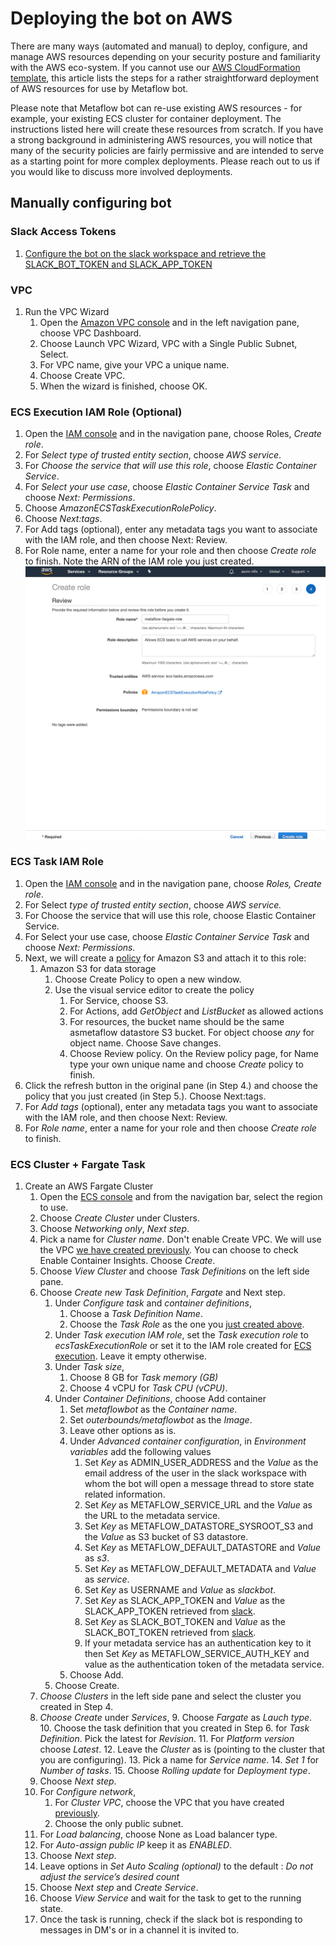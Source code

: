 # Deploying the bot on AWS

There are many ways (automated and manual) to deploy, configure, and manage AWS resources depending on your security posture and familiarity with the AWS eco-system. If you cannot use our [AWS CloudFormation template](../deployment/mfbot-cfn-template.yml), this article lists the steps for a rather straightforward deployment of AWS resources for use by Metaflow bot.

Please note that Metaflow bot can re-use existing AWS resources - for example, your existing ECS cluster for container deployment. The instructions listed here will create these resources from scratch. If you have a strong background in administering AWS resources, you will notice that many of the security policies are fairly permissive and are intended to serve as a starting point for more complex deployments. Please reach out to us if you would like to discuss more involved deployments.

## Manually configuring bot

### Slack Access Tokens

1. [Configure the bot on the slack workspace and retrieve the SLACK_BOT_TOKEN and SLACK_APP_TOKEN](./Setup.md#slack-setup)

### VPC 

1. Run the VPC Wizard
    1. Open the [Amazon VPC console](https://console.aws.amazon.com/vpc/) and in the left navigation pane, choose VPC Dashboard.
    2. Choose Launch VPC Wizard, VPC with a Single Public Subnet, Select.
    3. For VPC name, give your VPC a unique name.
    5. Choose Create VPC.
    6. When the wizard is finished, choose OK.

### ECS Execution IAM Role (Optional)

1. Open the [IAM console](https://console.aws.amazon.com/iam/)  and in the navigation pane, choose Roles, _Create role_.
2. For _Select type of trusted entity section_, choose _AWS service_.
3. For _Choose the service that will use this role_, choose _Elastic Container Service_.
4. For _Select your use case_, choose _Elastic Container Service Task_ and choose _Next: Permissions_.
5. Choose _AmazonECSTaskExecutionRolePolicy_.
5. Choose _Next:tags_.
6. For Add tags (optional), enter any metadata tags you want to associate with the IAM role, and  then choose Next: Review.
6. For Role name, enter a name for your role and then choose _Create role_ to finish. Note the ARN of the IAM role you just created.
![](./images/aws-iam-role-exec.png)

### ECS Task IAM Role

1. Open the [IAM console](https://console.aws.amazon.com/iam/) and in the navigation pane, choose _Roles, Create role_.
2. For Select _type of trusted entity section_, choose _AWS service._
3. For Choose the service that will use this role, choose Elastic Container Service.
4. For Select your use case, choose _Elastic Container Service Task_ and choose _Next: Permissions._
5. Next, we will create a [policy](https://console.aws.amazon.com/iamv2/home#/policies) for Amazon S3 and attach it to this role:
    1. Amazon S3 for data storage
        1. Choose Create Policy to open a new window.
        2. Use the visual service editor to create the policy
            1. For Service, choose S3.
            2. For Actions, add _GetObject_ and _ListBucket_ as allowed actions
            3. For resources, the bucket name should be the same asmetaflow datastore S3 bucket. For object choose _any_ for object name. Choose Save changes.
            4. Choose Review policy. On the Review policy page, for Name type your own unique name and choose _Create_ policy to finish.
6. Click the refresh button in the original pane (in Step 4.) and choose the policy that you just created (in Step 5.). Choose Next:tags.
7. For _Add tags_ (optional), enter any metadata tags you want to associate with the IAM role, and then choose Next: Review.
8. For _Role name_, enter a name for your role and then choose _Create role_ to finish. 

### ECS Cluster + Fargate Task

1. Create an AWS Fargate Cluster
    1. Open the [ECS console](https://console.aws.amazon.com/ecs) and from the navigation bar, select the region to use.
    2. Choose _Create Cluster_ under Clusters.
    3. Choose _Networking only_, _Next step_.
    4. Pick a name for _Cluster name_. Don't enable Create VPC. We will use the VPC [we have created previously](#vpc). You can choose to check Enable Container Insights. Choose _Create_.
    5. Choose _View Cluster_ and choose _Task Definitions_ on the left side pane.
    6. Choose _Create new Task Definition_, _Fargate_ and Next step.
        1. Under _Configure task_ and _container definitions_,
            1. Choose a _Task Definition Name_.
            2. Choose the _Task Role_ as the one you [just created above](#ecs-task-iam-role).
        2. Under _Task execution IAM role_, set the _Task execution role_ to _ecsTaskExecutionRole_ or set it to the IAM role created for [ECS execution](#ecs-execution-iam-role). Leave it empty otherwise.
        3. Under _Task size_,
            1. Choose 8 GB for _Task memory (GB)_
            2. Choose 4 vCPU for _Task CPU (vCPU)_.
        4. Under _Container Definitions_, choose Add container
            1. Set _metaflowbot_ as the _Container name_.
            2. Set _outerbounds/metaflowbot_ as the _Image_.
            3. Leave other options as is.
            4. Under _Advanced container configuration_, in _Environment variables_ add the following values
                1. Set _Key_ as ADMIN_USER_ADDRESS and the _Value_ as the email address of the user in the slack workspace with whom the bot will open a message thread to store state related information.
                2. Set _Key_ as METAFLOW_SERVICE_URL and the _Value_ as the URL to the metadata service.
                3. Set _Key_ as METAFLOW_DATASTORE_SYSROOT_S3 and the _Value_ as S3 bucket of S3 datastore.
                4. Set _Key_ as METAFLOW_DEFAULT_DATASTORE and _Value_ as _s3_.
                5. Set _Key_ as METAFLOW_DEFAULT_METADATA and _Value_ as _service_.
                6. Set _Key_ as USERNAME and _Value_ as _slackbot_.
                7. Set _Key_ as SLACK_APP_TOKEN and _Value_ as the SLACK_APP_TOKEN retrieved from [slack](./Setup.md#slack-setup).
                8. Set _Key_ as SLACK_BOT_TOKEN and _Value_ as the SLACK_BOT_TOKEN retrieved from [slack](./Setup.md#slack-setup).
                9. If your metadata service has an authentication key to it then Set _Key_ as METAFLOW_SERVICE_AUTH_KEY and value as the authentication token of the metadata service.
            5. Choose Add.
        5. Choose Create.
    7. _Choose_ _Clusters_ in the left side pane and select the cluster you created in Step 4.
    8. _Choose_ _Create_ under _Services_,
        9. Choose _Fargate_ as _Lauch type_.
        10. Choose the task definition that you created in Step 6. for _Task Definition_. Pick the latest for _Revision_.
        11. For _Platform version_ choose _Latest_.
        12. Leave the _Cluster_ as is (pointing to the cluster that you are configuring).
        13. Pick a name for _Service name_.
        14. *Set 1* for _Number of tasks_.
        15. Choose _Rolling update_ for _Deployment type_.
    9. Choose _Next step_.
    10. For _Configure network_, 
        1. For _Cluster VPC_, choose the VPC that you have created [previously](#vpc).
        2. Choose the only public subnet.
    11. For _Load balancing_, choose None as Load balancer type.
    12. For _Auto-assign public IP_ keep it as _ENABLED_. 
    13. Choose _Next step_.
    14. Leave options in _Set Auto Scaling (optional)_ to the default : _Do not adjust the service’s desired count_
    15. Choose _Next step_ and _Create Service_.
    16. Choose _View Service_ and wait for the task to get to the running state.
    17. Once the task is running, check if the slack bot is responding to messages in DM's or in a channel it is invited to.